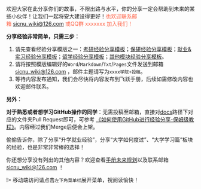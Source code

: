 <!-- ## 如何分享经验 -->

欢迎大家在此分享你们的故事，不限出路与水平，你的分享一定会帮助到未来的某些小伙伴！让我们一起将安大建设得更好！<font color="ff6347">也欢迎联系邮箱 sicnu_wiki@126.com 或QQ群 xxxxxxx 加入我们！</font>

**分享经验非常简单，只需三步：**

1. 请先查看经验分享模版之一：[考研经验分享模板](升学就业篇/经验分享模板-考研.md)；[保研经验分享模板](升学就业篇/经验分享模板-保研.md)；[就业&实习经验分享模板](升学就业篇/经验分享模板-就业.md)；[留学经验分享模板](升学就业篇/经验分享模板-留学.md)；[其他模块经验分享模板](升学就业篇/经验分享模板-其他.md)。
2. 请将按照模版编辑好的`Word`/`Markdown`/`Txt`/`Pages`文件发送到邮箱 sicnu_wiki@126.com ，邮件主题请写为`xxxx学院+投稿`。
3. 等待内容发布通知，我们会尽快将内容发布到飞跃手册，后续如需修改内容也欢迎邮件联系。

**另外：**

**对于熟悉或者想学习GitHub操作的同学**：无需投稿至邮箱，直接对[docs](https://github.com/SICNU-Application/wiki-SICNU/tree/master/docs)路径下对应的文件夹Pull Request即可，可参考 [《如何使用GitHub进行经验分享-保姆级教程》](../如何使用GitHub进行经验分享.md)。内容经过我们Merge后便会上架。

偷偷告诉你，除了分享“升学就业经验”，分享“大学如何度过”、“大学学习篇”板块的经验，也是非常非常棒的选择！

你还想分享没有列出的其他内容？欢迎查看[手册未来规划](preface/Future_development.md)以及联系邮箱 sicnu_wiki@126.com ！

!> 移动端访问请点击`左下角菜单栏`展开菜单，祝阅读愉快！